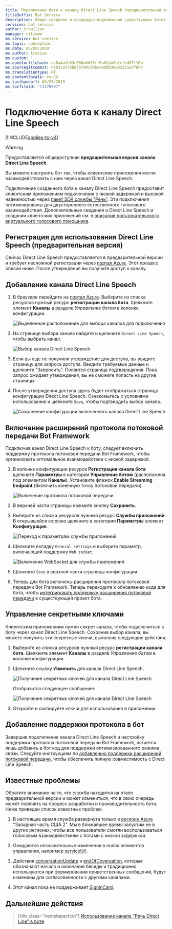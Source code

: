 ```yaml
---
title: Подключение бота к каналу Direct Line Speech (предварительная версия)
titleSuffix: Bot Service
description: Общие сведения и процедура подключения существующих ботов Bot Framework к каналу Direct Line Speech для двустороннего голосового взаимодействия с высокой степенью надежности и низкой задержкой.
services: bot-service
author: trrwilson
manager: nitinme
ms.service: bot-service
ms.topic: conceptual
ms.date: 05/02/2019
ms.author: travisw
ms.custom: ''
ms.openlocfilehash: ec0a4afb33c560a6b53ff6a02da9b1cfed07f16b
ms.sourcegitcommit: d493caf74b87b790c99bcdaddb30682251e3fdd4
ms.translationtype: HT
ms.contentlocale: ru-RU
ms.lasthandoff: 09/26/2019
ms.locfileid: "71278997"
---
```

# <a name="connect-a-bot-to-direct-line-speech-channel"></a>Подключение бота к каналу Direct Line Speech

[!INCLUDE[applies-to-v4](includes/applies-to.md)]

> [!WARNING]
> Предоставляется общедоступная **предварительная версия** **канала Direct Line Speech**.  

Вы можете настроить бот так, чтобы клиентские приложения могли взаимодействовать с ним через канал Direct Line Speech.

Подключение созданного бота к каналу Direct Line Speech предоставит клиентским приложениям подключение с низкой задержкой и высокой надежностью через [пакет SDK службы "Речь"](https://aka.ms/speech-services-docs). Эти подключения оптимизированы для двустороннего естественного голосового взаимодействия. Дополнительные сведения о Direct Line Speech и создании клиентских приложений см. в [описании пользовательского виртуального голосового помощника](https://aka.ms/voice-first-va).  

## <a name="sign-up-for-direct-line-speech-preview"></a>Регистрация для использования Direct Line Speech (предварительная версия)

Сейчас Direct Line Speech предоставляется в предварительной версии и требует несложной регистрации через [портал Azure](https://portal.azure.com). Этот процесс описан ниже. После утверждения вы получите доступ к каналу.

## <a name="add-the-direct-line-speech-channel"></a>Добавление канала Direct Line Speech

1. В браузере перейдите на [портал Azure](https://portal.azure.com). Выберите из списка ресурсов нужный ресурс **регистрации канала бота**. Щелкните элемент **Каналы** в разделе *Управление ботом* в колонке конфигурации.

    ![Выделенное расположение для выбора каналов для подключения](media/voice-first-virtual-assistants/bot-service-channel-directlinespeech-selectchannel.png "Selecting channels")

1. На странице выбора канала найдите и щелкните `Direct Line Speech`, чтобы выбрать канал.

    ![Выбор канала Direct Line Speech](media/voice-first-virtual-assistants/bot-service-channel-directlinespeech-connectspeechchannel.png "Connecting Direct Line Speech")

1. Если вы еще не получили утверждение для доступа, вы увидите страницу для запроса доступа. Введите требуемые данные и щелкните "Запросить". Появится страница подтверждения. Пока запрос ожидает утверждения, вы не сможете попасть на другие страницы.   

1. После утверждения доступа здесь будет отображаться страница конфигурации Direct Line Speech. Ознакомьтесь с условиями использования и щелкните `Save`, чтобы подтвердить выбор канала.

    ![Сохранение конфигурации включенного канала Direct Line Speech](media/voice-first-virtual-assistants/bot-service-channel-directlinespeech-savechannel.png "Save the channel configuration")

## <a name="enable-the-bot-framework-protocol-streaming-extensions"></a>Включение расширений протокола потоковой передачи Bot Framework

Подключив канал Direct Line Speech к боту, следует включить поддержку протокола потоковой передачи Bot Framework, чтобы организовать оптимальное взаимодействие с низкой задержкой.

1. В колонке конфигурации ресурса **Регистрация канала бота** щелкните **Параметры** в категории **Управление ботом** (расположена под элементом **Каналы**). Установите флажок **Enable Streaming Endpoint** (Включить конечную точку потоковой передачи).

    ![Включение протокола потоковой передачи](media/voice-first-virtual-assistants/bot-service-channel-directlinespeech-enablestreamingsupport.png "Enable streaming extension support")

1. В верхней части страницы нажмите кнопку **Сохранить**.

1. Выберите из списка ресурсов нужный ресурс **Службы приложений**. В открывшейся колонке щелкните в категории **Параметры** элемент **Конфигурация**.

    ![Переход к параметрам службы приложений](media/voice-first-virtual-assistants/bot-service-channel-directlinespeech-configureappservice.png "Configure the app service")

1. Щелкните вкладку `General settings` и выберите параметр, включающий поддержку `Web socket`.

    ![Включение WebSocket для службы приложений](media/voice-first-virtual-assistants/bot-service-channel-directlinespeech-enablewebsockets.png "Enable websockets")

1. Щелкните `Save` в верхней части страницы конфигурации.

1. Теперь для бота включены расширения протокола потоковой передачи Bot Framework. Теперь переходите к обновлению кода для бота, чтобы [интегрировать поддержку расширения потоковой передачи](https://aka.ms/botframework/addstreamingprotocolsupport) в существующий проект бота.

## <a name="manage-secret-keys"></a>Управление секретными ключами

Клиентским приложениям нужен секрет канала, чтобы подключиться к боту через канал Direct Line Speech. Сохранив выбор канала, вы можете получить эти секретные ключи, выполнив следующие действия.

1. Выберите из списка ресурсов нужный ресурс **регистрации канала бота**. Щелкните элемент **Каналы** в разделе *Управление ботом* в колонке конфигурации.
1. Щелкните ссылку **Изменить** для канала Direct Line Speech.

    ![Получение секретных ключей для канала Direct Line Speech](media/voice-first-virtual-assistants/bot-service-channel-directlinespeech-getspeechsecretkeys1.png "Getting secret keys for Direct Line Speech")

    Отобразится следующее сообщение:

    ![Получение секретных ключей для канала Direct Line Speech](media/voice-first-virtual-assistants/bot-service-channel-directlinespeech-getspeechsecretkeys.png "Getting secret keys for Direct Line Speech")
1. Откройте и скопируйте ключи для использования в приложении.

## <a name="adding-protocol-support-to-your-bot"></a>Добавление поддержки протокола в бот

Завершив подключение канала Direct Line Speech и настройку поддержки протокола потоковой передачи Bot Framework, остается лишь добавить в бот код для поддержки оптимизированного режима связи. Следуйте инструкциям по [добавлению поддержки расширений потоковой передачи](https://aka.ms/botframework/addstreamingprotocolsupport), чтобы обеспечить полную совместимость с Direct Line Speech.

## <a name="known-issues"></a>Известные проблемы

Обратите внимание на то, что служба находится на этапе предварительной версии и может измениться, что в свою очередь может повлиять на процесс разработки и производительность бота. Ниже приведен список известных проблем. 

1. В настоящее время служба развернута только в [регионе Azure](https://azure.microsoft.com/global-infrastructure/regions/) "Западная часть США 2". Мы в ближайшее время запустим ее в других регионах, чтобы все пользователи смогли воспользоваться голосовым взаимодействием с ботами с низкой задержкой.

1. Ожидаются незначительные изменения в полях элементов управления, например [serviceUrl](https://github.com/Microsoft/BotBuilder/blob/master/specs/botframework-activity/botframework-activity.md#service-url).

1. Действия [conversationUpdate](https://github.com/Microsoft/BotBuilder/blob/master/specs/botframework-activity/botframework-activity.md#conversation-update-activity) и [endOfCoversation](https://github.com/Microsoft/BotBuilder/blob/master/specs/botframework-activity/botframework-activity.md#end-of-conversation-activity), которые обозначают начало и окончание беседы и традиционно используются при формировании приветственных сообщений, будут изменены для согласованности с другими каналами.

1. Этот канал пока не поддерживает [SigninCard](https://docs.microsoft.com/azure/bot-service/rest-api/bot-framework-rest-connector-add-rich-cards?view=azure-bot-service-4.0). 

## <a name="next-steps"></a>Дальнейшие действия

> [!div class="nextstepaction"]
> [Использование канала "Речь Direct Line" в боте](./directline-speech-bot.md)